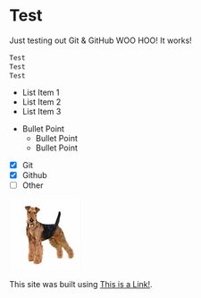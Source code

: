 # Test 
Just testing out Git & GitHub WOO HOO! It works! 

```
Test 
Test
Test
```

- List Item 1
- List Item 2
- List Item 3

* Bullet Point 
  * Bullet Point
  * Bullet Point

 - [x] Git
 - [x] Github
 - [ ] Other

![Dog](/Dog.jpg)

This site was built using [This is a Link!](http://pages.github.com/).